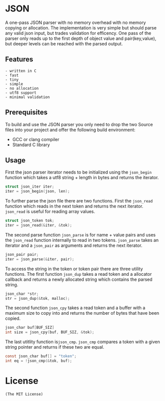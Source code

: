 # JSON
A one-pass JSON parser with no memory overhead with no memory copying or allocation.
The implementation is very simple but should parse any valid
json input, but trades validation for efficency.
One pass of the parser only reads up to the first depth of object value
and pair(key,value), but deeper levels can be reached with the parsed output.

## Features
    - written in C
    - fast
    - tiny
    - simple
    - no allocation
    - utf8 support
    - minimal validation

## Prerequisites
To build and use the JSON parser you only need to drop the two
Source files into your project and offer the following
build environment:
* GCC or clang compiler
* Standard C library

## Usage
First the json parser iterator needs to be initialized using
the `json_begin` function which takes a utf8 string + length in bytes
and returns the iterator.

```c
struct json_iter iter;
iter = json_begin(json, len);
```
To further parse the json file there are two functions.
First the `json_read` function which reads in the next token
and returns the next iterator. `json_read` is useful for reading
array values.

```c
struct json_token tok;
iter = json_read(&iter, &tok);
```
The second parse function `json_parse` is for name + value pairs
and uses the `json_read` function internally to read in two tokens.
`json_parse` takes an iterator and a `json_pair` as arguments and
returns the next iterator.

```c
json_pair pair;
iter = json_parse(&iter, pair);
```
To access the string in the token or token pair there are three utility functions.
The first function `json_dup` takes a read token and a allocator callback and
returns a newly allocated string which contains the parsed string.
```c
json_char *str;
str = json_dup(&tok, malloc);
```
The second function `json_cpy` takes a read token and a buffer with a maximum
size to copy into and returns the number of bytes that have been copied.
```c
json_char buf[BUF_SIZ]
int size = json_cpy(buf, BUF_SIZ, &tok);
```
The last utitlity function is`json_cmp`. `json_cmp` compares a token with a given
string pointer and returns if these two are equal.
```c
const json_char buf[] = "token";
int eq = !json_cmp(&tok, buf);
```

# License
    (The MIT License)
